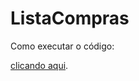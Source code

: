 # ListaCompras

Como executar o código:

[clicando aqui](https://www.youtube.com/watch?v=vdQcQwXrRps).
